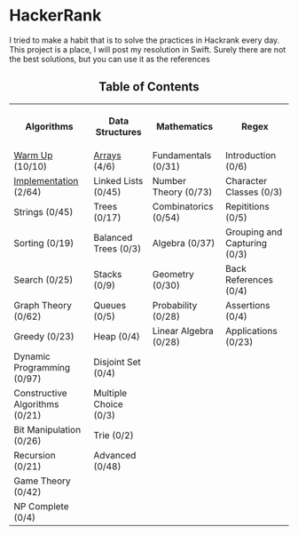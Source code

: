 # HackerRank
I tried to make a habit that is to solve the practices in Hackrank every day. This project is a place, I will post my resolution in Swift. Surely there are not the best solutions, but you can use it as the references

<h2 align="center">Table of Contents</h2>
<table style="width:100%">
  <tr>
    <th><p align="center">Algorithms</p></th>
    <th><p align="center">Data Structures</p></th>
    <th><p align="center">Mathematics</p></th>
    <th><p align="center">Regex</p></th>
  </tr>
  <tr>
    <td><a align="center" href="../../tree/master/Practice/Algorithms">Warm Up</a> (10/10)</td>
    <td><a align="center" href="../../tree/master/Practice/Data%20Structures">Arrays</a> (4/6)</td>
    <td>Fundamentals (0/31)</td>
    <td>Introduction (0/6)</td>
  </tr>
  <tr>
    <td><a align="center" href="../../tree/master/Practice/Algorithms">Implementation</a> (2/64)</td>
    <td>Linked Lists (0/45)</td>
    <td>Number Theory (0/73)</td>
    <td>Character Classes (0/3)</td>
  </tr>
  <tr>
    <td>Strings (0/45)</td>
    <td>Trees (0/17)</td>
    <td>Combinatorics (0/54)</td>
    <td>Repititions (0/5)</td>
  </tr>
  <tr>
    <td>Sorting (0/19)</td>
    <td>Balanced Trees (0/3)</td>
    <td>Algebra (0/37)</td>
    <td>Grouping and Capturing (0/3)</td>
  </tr>
  <tr>
    <td>Search (0/25)</td>
    <td>Stacks (0/9)</td>
    <td>Geometry (0/30)</td>
    <td>Back References (0/4)</td>
  </tr>
  <tr>
    <td>Graph Theory (0/62)</td>
    <td>Queues (0/5)</td>
    <td>Probability (0/28)</td>
    <td>Assertions (0/4)</td>
  </tr>
  <tr>
    <td>Greedy (0/23)</td>
    <td>Heap (0/4)</td>
    <td>Linear Algebra (0/28)</td>
    <td>Applications (0/23)</td>
  </tr>
  <tr>
    <td>Dynamic Programming (0/97)</td>
    <td>Disjoint Set (0/4)</td>
    <td></td>
    <td></td>
  </tr>
  <tr>
    <td>Constructive Algorithms (0/21)</td>
    <td>Multiple Choice (0/3)</td>
    <td></td>
    <td></td>
  </tr>
  <tr>
    <td>Bit Manipulation (0/26)</td>
    <td>Trie (0/2)</td>
    <td></td>
    <td></td>
  </tr>
  <tr>
    <td>Recursion (0/21)</td>
    <td>Advanced (0/48)</td>
    <td></td>
    <td></td>
  </tr>
  <tr>
    <td>Game Theory (0/42)</td>
    <td></td>
    <td></td>
    <td></td>
  </tr>
  <tr>
    <td>NP Complete (0/4)</td>
    <td></td>
    <td></td>
    <td></td>
  </tr>
</table>
